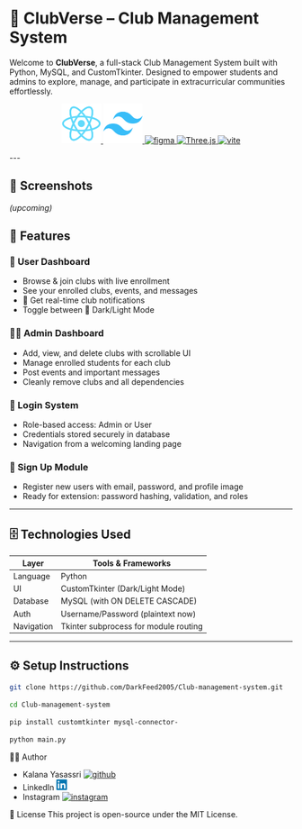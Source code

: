 
# 🏫 ClubVerse – Club Management System

Welcome to **ClubVerse**, a full-stack Club Management System built with Python, MySQL, and CustomTkinter. Designed to empower students and admins to explore, manage, and participate in extracurricular communities effortlessly.

<p align="center"> 
<a href="https://react.dev/" target="_blank" rel="noreferrer"> <img src="https://raw.githubusercontent.com/devicons/devicon/master/icons/react/react-original.svg" alt="react" width="70" height="70"/> </a>
<a href="https://tailwindcss.com/" target="_blank" rel="noreferrer"> <img src="https://raw.githubusercontent.com/devicons/devicon/master/icons/tailwindcss/tailwindcss-original.svg" alt="tailwindcss" width="70" height="70"/> </a>
<a href="https://www.figma.com/" target="_blank" rel="noreferrer"> <img src="https://attact.co/_next/image?url=%2Fframer-motion-logo.png&w=1080&q=75" alt="figma" width="90" height="80"/> </a>
<a href="https://www.w3schools.com/html/" target="_blank" rel="noreferrer"> <img src="https://skillicons.dev/icons?i=threejs" alt="Three.js" width="70" height="70"/> </a> 
 <a href="https://www.w3schools.com/html/" target="_blank" rel="noreferrer"> <img src="https://skillicons.dev/icons?i=vite" alt="vite" width="70" height="70"/> </a>
</p>
---

## 📸 Screenshots

*(upcoming)*

## 🎯 Features

### 👥 User Dashboard
- Browse & join clubs with live enrollment
- See your enrolled clubs, events, and messages
- 🔔 Get real-time club notifications
- Toggle between 🔦 Dark/Light Mode

### 🧑‍💼 Admin Dashboard
- Add, view, and delete clubs with scrollable UI
- Manage enrolled students for each club
- Post events and important messages
- Cleanly remove clubs and all dependencies

### 🔐 Login System
- Role-based access: Admin or User
- Credentials stored securely in database
- Navigation from a welcoming landing page

### 📝 Sign Up Module
- Register new users with email, password, and profile image
- Ready for extension: password hashing, validation, and roles

---

## 🗄️ Technologies Used

| Layer        | Tools & Frameworks             |
|-------------|--------------------------------|
| Language     | Python                         |
| UI           | CustomTkinter (Dark/Light Mode)|
| Database     | MySQL (with ON DELETE CASCADE) |
| Auth         | Username/Password (plaintext now)|
| Navigation   | Tkinter subprocess for module routing|

---

## ⚙️ Setup Instructions

```bash
git clone https://github.com/DarkFeed2005/Club-management-system.git
```
```sh
cd Club-management-system
```
```sh
pip install customtkinter mysql-connector-
```
```sh
python main.py
```

👨‍💻 Author
 
- Kalana Yasassri  <a href="https://github.com/DarkFeed2005" target="_blank" rel="noreferrer"> <img src="https://skillicons.dev/icons?i=github" alt="github" width="20" height="20"/> </a>
- LinkedIn <a href="https://www.linkedin.com/in/kalana-yasassri-684591251/" target="_blank" rel="noreferrer"> <img src="https://raw.githubusercontent.com/devicons/devicon/master/icons/linkedin/linkedin-original.svg" alt="linkedin" width="20" height="20"/> </a>
- Instagram <a href="https://www.instagram.com/kalana_yasassri/" target="_blank" rel="noreferrer"> <img src="https://skillicons.dev/icons?i=instagram" alt="instagram" width="20" height="20"/> </a> 
  
🎨 License
This project is open-source under the MIT License.
